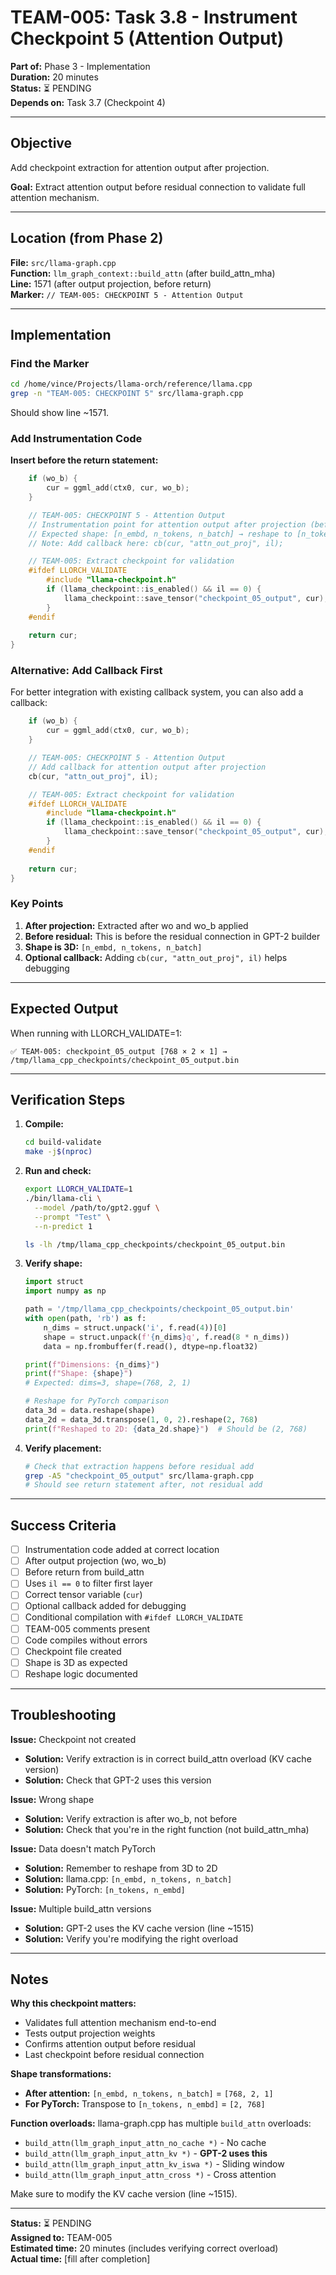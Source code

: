 # TEAM-005: Task 3.8 - Instrument Checkpoint 5 (Attention Output)
**Part of:** Phase 3 - Implementation  
**Duration:** 20 minutes  
**Status:** ⏳ PENDING  
**Depends on:** Task 3.7 (Checkpoint 4)

---

## Objective

Add checkpoint extraction for attention output after projection.

**Goal:** Extract attention output before residual connection to validate full attention mechanism.

---

## Location (from Phase 2)

**File:** `src/llama-graph.cpp`  
**Function:** `llm_graph_context::build_attn` (after build_attn_mha)  
**Line:** 1571 (after output projection, before return)  
**Marker:** `// TEAM-005: CHECKPOINT 5 - Attention Output`

---

## Implementation

### Find the Marker

```bash
cd /home/vince/Projects/llama-orch/reference/llama.cpp
grep -n "TEAM-005: CHECKPOINT 5" src/llama-graph.cpp
```

Should show line ~1571.

### Add Instrumentation Code

**Insert before the return statement:**

```cpp
    if (wo_b) {
        cur = ggml_add(ctx0, cur, wo_b);
    }

    // TEAM-005: CHECKPOINT 5 - Attention Output
    // Instrumentation point for attention output after projection (before residual)
    // Expected shape: [n_embd, n_tokens, n_batch] → reshape to [n_tokens, n_embd]
    // Note: Add callback here: cb(cur, "attn_out_proj", il);

    // TEAM-005: Extract checkpoint for validation
    #ifdef LLORCH_VALIDATE
        #include "llama-checkpoint.h"
        if (llama_checkpoint::is_enabled() && il == 0) {
            llama_checkpoint::save_tensor("checkpoint_05_output", cur);
        }
    #endif
    
    return cur;
}
```

### Alternative: Add Callback First

For better integration with existing callback system, you can also add a callback:

```cpp
    if (wo_b) {
        cur = ggml_add(ctx0, cur, wo_b);
    }

    // TEAM-005: CHECKPOINT 5 - Attention Output
    // Add callback for attention output after projection
    cb(cur, "attn_out_proj", il);

    // TEAM-005: Extract checkpoint for validation
    #ifdef LLORCH_VALIDATE
        #include "llama-checkpoint.h"
        if (llama_checkpoint::is_enabled() && il == 0) {
            llama_checkpoint::save_tensor("checkpoint_05_output", cur);
        }
    #endif
    
    return cur;
}
```

### Key Points

1. **After projection:** Extracted after wo and wo_b applied
2. **Before residual:** This is before the residual connection in GPT-2 builder
3. **Shape is 3D:** `[n_embd, n_tokens, n_batch]`
4. **Optional callback:** Adding `cb(cur, "attn_out_proj", il)` helps debugging

---

## Expected Output

When running with LLORCH_VALIDATE=1:

```
✅ TEAM-005: checkpoint_05_output [768 × 2 × 1] → /tmp/llama_cpp_checkpoints/checkpoint_05_output.bin
```

---

## Verification Steps

1. **Compile:**
   ```bash
   cd build-validate
   make -j$(nproc)
   ```

2. **Run and check:**
   ```bash
   export LLORCH_VALIDATE=1
   ./bin/llama-cli \
     --model /path/to/gpt2.gguf \
     --prompt "Test" \
     --n-predict 1
   
   ls -lh /tmp/llama_cpp_checkpoints/checkpoint_05_output.bin
   ```

3. **Verify shape:**
   ```python
   import struct
   import numpy as np
   
   path = '/tmp/llama_cpp_checkpoints/checkpoint_05_output.bin'
   with open(path, 'rb') as f:
       n_dims = struct.unpack('i', f.read(4))[0]
       shape = struct.unpack(f'{n_dims}q', f.read(8 * n_dims))
       data = np.frombuffer(f.read(), dtype=np.float32)
   
   print(f"Dimensions: {n_dims}")
   print(f"Shape: {shape}")
   # Expected: dims=3, shape=(768, 2, 1)
   
   # Reshape for PyTorch comparison
   data_3d = data.reshape(shape)
   data_2d = data_3d.transpose(1, 0, 2).reshape(2, 768)
   print(f"Reshaped to 2D: {data_2d.shape}")  # Should be (2, 768)
   ```

4. **Verify placement:**
   ```bash
   # Check that extraction happens before residual add
   grep -A5 "checkpoint_05_output" src/llama-graph.cpp
   # Should see return statement after, not residual add
   ```

---

## Success Criteria

- [ ] Instrumentation code added at correct location
- [ ] After output projection (wo, wo_b)
- [ ] Before return from build_attn
- [ ] Uses `il == 0` to filter first layer
- [ ] Correct tensor variable (`cur`)
- [ ] Optional callback added for debugging
- [ ] Conditional compilation with `#ifdef LLORCH_VALIDATE`
- [ ] TEAM-005 comments present
- [ ] Code compiles without errors
- [ ] Checkpoint file created
- [ ] Shape is 3D as expected
- [ ] Reshape logic documented

---

## Troubleshooting

**Issue:** Checkpoint not created
- **Solution:** Verify extraction is in correct build_attn overload (KV cache version)
- **Solution:** Check that GPT-2 uses this version

**Issue:** Wrong shape
- **Solution:** Verify extraction is after wo_b, not before
- **Solution:** Check that you're in the right function (not build_attn_mha)

**Issue:** Data doesn't match PyTorch
- **Solution:** Remember to reshape from 3D to 2D
- **Solution:** llama.cpp: `[n_embd, n_tokens, n_batch]`
- **Solution:** PyTorch: `[n_tokens, n_embd]`

**Issue:** Multiple build_attn versions
- **Solution:** GPT-2 uses the KV cache version (line ~1515)
- **Solution:** Verify you're modifying the right overload

---

## Notes

**Why this checkpoint matters:**
- Validates full attention mechanism end-to-end
- Tests output projection weights
- Confirms attention output before residual
- Last checkpoint before residual connection

**Shape transformations:**
- **After attention:** `[n_embd, n_tokens, n_batch]` = `[768, 2, 1]`
- **For PyTorch:** Transpose to `[n_tokens, n_embd]` = `[2, 768]`

**Function overloads:**
llama-graph.cpp has multiple `build_attn` overloads:
- `build_attn(llm_graph_input_attn_no_cache *)` - No cache
- `build_attn(llm_graph_input_attn_kv *)` - **GPT-2 uses this**
- `build_attn(llm_graph_input_attn_kv_iswa *)` - Sliding window
- `build_attn(llm_graph_input_attn_cross *)` - Cross attention

Make sure to modify the KV cache version (line ~1515).

---

**Status:** ⏳ PENDING  
**Assigned to:** TEAM-005  
**Estimated time:** 20 minutes (includes verifying correct overload)  
**Actual time:** [fill after completion]
